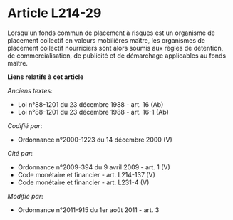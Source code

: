 # Article L214-29

Lorsqu'un fonds commun de placement à risques est un organisme de placement collectif en valeurs mobilières maître, les
organismes de placement collectif nourriciers sont alors soumis aux règles de détention, de commercialisation, de publicité
et de démarchage applicables au fonds maître.

**Liens relatifs à cet article**

_Anciens textes_:

  - Loi n°88-1201 du 23 décembre 1988 - art. 16 (Ab)
  - Loi n°88-1201 du 23 décembre 1988 - art. 16-1 (Ab)

_Codifié par_:

  - Ordonnance n°2000-1223 du 14 décembre 2000 (V)

_Cité par_:

  - Ordonnance n°2009-394 du 9 avril 2009 - art. 1 (V)
  - Code monétaire et financier - art. L214-137 (V)
  - Code monétaire et financier - art. L231-4 (V)

_Modifié par_:

  - Ordonnance n°2011-915 du 1er août 2011 - art. 3
